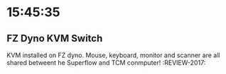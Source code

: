 # 15:45:35
## FZ Dyno KVM Switch
KVM installed on FZ dyno. Mouse, keyboard, monitor and scanner are all shared
betweent he Superflow and TCM conmputer! :REVIEW-2017:
